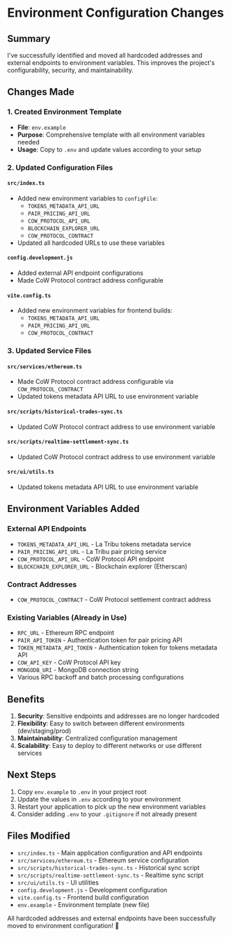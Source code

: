 # Environment Configuration Changes

## Summary

I've successfully identified and moved all hardcoded addresses and external endpoints to environment variables. This improves the project's configurability, security, and maintainability.

## Changes Made

### 1. Created Environment Template
- **File**: `env.example`
- **Purpose**: Comprehensive template with all environment variables needed
- **Usage**: Copy to `.env` and update values according to your setup

### 2. Updated Configuration Files

#### `src/index.ts`
- Added new environment variables to `configFile`:
  - `TOKENS_METADATA_API_URL`
  - `PAIR_PRICING_API_URL` 
  - `COW_PROTOCOL_API_URL`
  - `BLOCKCHAIN_EXPLORER_URL`
  - `COW_PROTOCOL_CONTRACT`
- Updated all hardcoded URLs to use these variables

#### `config.development.js`
- Added external API endpoint configurations
- Made CoW Protocol contract address configurable

#### `vite.config.ts`
- Added new environment variables for frontend builds:
  - `TOKENS_METADATA_API_URL`
  - `PAIR_PRICING_API_URL`
  - `COW_PROTOCOL_CONTRACT`

### 3. Updated Service Files

#### `src/services/ethereum.ts`
- Made CoW Protocol contract address configurable via `COW_PROTOCOL_CONTRACT`
- Updated tokens metadata API URL to use environment variable

#### `src/scripts/historical-trades-sync.ts`
- Updated CoW Protocol contract address to use environment variable

#### `src/scripts/realtime-settlement-sync.ts`
- Updated CoW Protocol contract address to use environment variable

#### `src/ui/utils.ts`
- Updated tokens metadata API URL to use environment variable

## Environment Variables Added

### External API Endpoints
- `TOKENS_METADATA_API_URL` - La Tribu tokens metadata service
- `PAIR_PRICING_API_URL` - La Tribu pair pricing service
- `COW_PROTOCOL_API_URL` - CoW Protocol API endpoint
- `BLOCKCHAIN_EXPLORER_URL` - Blockchain explorer (Etherscan)

### Contract Addresses
- `COW_PROTOCOL_CONTRACT` - CoW Protocol settlement contract address

### Existing Variables (Already in Use)
- `RPC_URL` - Ethereum RPC endpoint
- `PAIR_API_TOKEN` - Authentication token for pair pricing API
- `TOKEN_METADATA_API_TOKEN` - Authentication token for tokens metadata API
- `COW_API_KEY` - CoW Protocol API key
- `MONGODB_URI` - MongoDB connection string
- Various RPC backoff and batch processing configurations

## Benefits

1. **Security**: Sensitive endpoints and addresses are no longer hardcoded
2. **Flexibility**: Easy to switch between different environments (dev/staging/prod)
3. **Maintainability**: Centralized configuration management
4. **Scalability**: Easy to deploy to different networks or use different services

## Next Steps

1. Copy `env.example` to `.env` in your project root
2. Update the values in `.env` according to your environment
3. Restart your application to pick up the new environment variables
4. Consider adding `.env` to your `.gitignore` if not already present

## Files Modified

- `src/index.ts` - Main application configuration and API endpoints
- `src/services/ethereum.ts` - Ethereum service configuration
- `src/scripts/historical-trades-sync.ts` - Historical sync script
- `src/scripts/realtime-settlement-sync.ts` - Realtime sync script
- `src/ui/utils.ts` - UI utilities
- `config.development.js` - Development configuration
- `vite.config.ts` - Frontend build configuration
- `env.example` - Environment template (new file)

All hardcoded addresses and external endpoints have been successfully moved to environment configuration! 🎉
